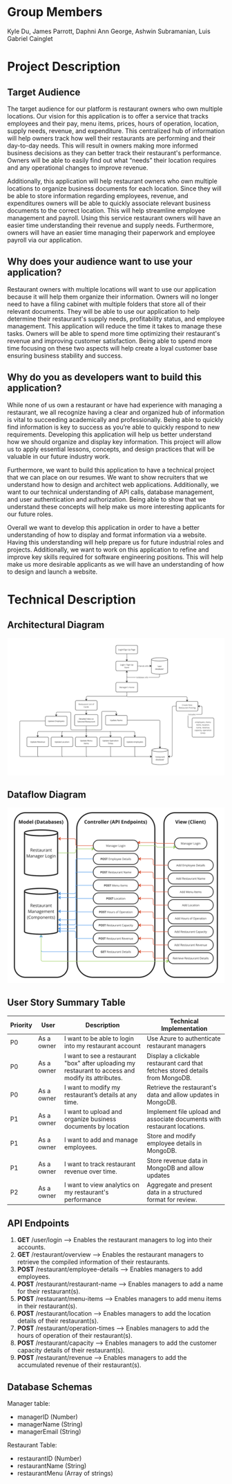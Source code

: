 # Group Members
Kyle Du, James Parrott, Daphni Ann George, Ashwin Subramanian, Luis Gabriel Cainglet

# Project Description
## Target Audience
The target audience for our platform is restaurant owners who own multiple locations. Our vision for this application is to offer a service that tracks employees and their pay, menu items, prices, hours of operation, location, supply needs, revenue, and expenditure. This centralized hub of information will help owners track how well their restaurants are performing and their day-to-day needs. This will result in owners making more informed business decisions as they can better track their restaurant's performance. Owners will be able to easily find out what “needs” their location requires and any operational changes to improve revenue. 

Additionally, this application will help restaurant owners who own multiple locations to organize business documents for each location. Since they will be able to store information regarding employees, revenue, and expenditures owners will be able to quickly associate relevant business documents to the correct location. This will help streamline employee management and payroll. Using this service restaurant owners will have an easier time understanding their revenue and supply needs. Furthermore, owners will have an easier time managing their paperwork and employee payroll via our application.

## Why does your audience want to use your application?
Restaurant owners with multiple locations will want to use our application because it will help them organize their information. Owners will no longer need to have a filing cabinet with multiple folders that store all of their relevant documents. They will be able to use our application to help determine their restaurant's supply needs, profitability status, and employee management. This application will reduce the time it takes to manage these tasks. Owners will be able to spend more time optimizing their restaurant's revenue and improving customer satisfaction. Being able to spend more time focusing on these two aspects will help create a loyal customer base ensuring business stability and success.

## Why do you as developers want to build this application?
While none of us own a restaurant or have had experience with managing a restaurant, we all recognize having a clear and organized hub of information is vital to succeeding academically and professionally. Being able to quickly find information is key to success as you’re able to quickly respond to new requirements. Developing this application will help us better understand how we should organize and display key information. This project will allow us to apply essential lessons, concepts, and design practices that will be valuable in our future industry work.

Furthermore, we want to build this application to have a technical project that we can place on our resumes. We want to show recruiters that we understand how to design and architect web applications.  Additionally, we want to our technical understanding of API calls, database management, and user authentication and authorization. Being able to show that we understand these concepts will help make us more interesting applicants for our future roles.

Overall we want to develop this application in order to have a better understanding of how to display and format information via a website. Having this understanding will help prepare us for future industrial roles and projects. Additionally, we want to work on this application to refine and improve key skills required for software engineering positions. This will help make us more desirable applicants as we will have an understanding of how to design and launch a website.

# Technical Description

## Architectural Diagram
![Photo of our architectural diagram](diagrams/Architectural-Diagram.jpg)

## Dataflow Diagram
![Photo of our dataflow diagram](diagrams/Dataflow.jpg)

## User Story Summary Table
| Priority | User | Description | Technical Implementation |
| ---- | ---------- |-------------------- | -------------------------- |
| P0 | As a owner | I want to be able to login into my restaurant account | Use Azure to authenticate restaurant managers |
| P0 | As a owner | I want to see a restaurant "box" after uploading my restaurant to access and modify its attributes. | Display a clickable restaurant card that fetches stored details from MongoDB. |
| P0 | As a owner | I want to modify my restaurant’s details at any time. | Retrieve the restaurant's data and allow updates in MongoDB. |
| P1 | As a owner | I want to upload and organize business documents by location | Implement file upload and associate documents with restaurant locations. |
| P1 | As a owner | I want to add and manage employees. | Store and modify employee details in MongoDB. |
| P1 | As a owner | I want to track restaurant revenue over time. | Store revenue data in MongoDB and allow updates |
| P2 | As a owner | I want to view analytics on my restaurant's performance | Aggregate and present data in a structured format for review. |

## API Endpoints
1. **GET** /user/login --> Enables the restaurant managers to log into their accounts.
2. **GET** /restaurant/overview --> Enables the restaurant managers to retrieve the compiled information of their restaurants.
3. **POST** /restaurant/employee-details --> Enables managers to add employees.
4. **POST** /restaurant/restaurant-name --> Enables managers to add a name for their restaurant(s).
5. **POST** /restaurant/menu-items --> Enables managers to add menu items in their restaurant(s).
6. **POST** /restaurant/location --> Enables managers to add the location details of their restaurant(s).
7. **POST** /restaurant/operation-times --> Enables managers to add the hours of operation of their restaurant(s).
8. **POST** /restaurant/capacity --> Enables managers to add the customer capacity details of their restaurant(s).
9. **POST** /restaurant/revenue --> Enables managers to add the accumulated revenue of their restaurant(s).

## Database Schemas
Manager table:
- managerID (Number)
- managerName (String)
- managerEmail (String)

Restaurant Table:
- restaurantID (Number)
- restaurantName (String)
- restaurantMenu (Array of strings)